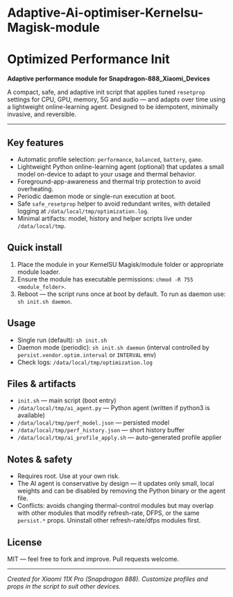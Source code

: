 # Adaptive-Ai-optimiser-Kernelsu-Magisk-module
# Optimized Performance Init

**Adaptive performance module for Snapdragon-888_Xiaomi_Devices**

A compact, safe, and adaptive init script that applies tuned `resetprop` settings for CPU, GPU, memory, 5G and audio — and adapts over time using a lightweight online-learning agent. Designed to be idempotent, minimally invasive, and reversible.

---

## Key features

* Automatic profile selection: `performance`, `balanced`, `battery`, `game`.
* Lightweight Python online-learning agent (optional) that updates a small model on-device to adapt to your usage and thermal behavior.
* Foreground-app-awareness and thermal trip protection to avoid overheating.
* Periodic daemon mode or single-run execution at boot.
* Safe `safe_resetprop` helper to avoid redundant writes, with detailed logging at `/data/local/tmp/optimization.log`.
* Minimal artifacts: model, history and helper scripts live under `/data/local/tmp`.

## Quick install

1. Place the module in your KernelSU Magisk/module folder or appropriate module loader.
2. Ensure the module has executable permissions: `chmod -R 755 <module_folder>`.
3. Reboot — the script runs once at boot by default. To run as daemon use: `sh init.sh daemon`.

## Usage

* Single run (default): `sh init.sh`
* Daemon mode (periodic): `sh init.sh daemon` (interval controlled by `persist.vendor.optim.interval` or `INTERVAL` env)
* Check logs: `/data/local/tmp/optimization.log`

## Files & artifacts

* `init.sh` — main script (boot entry)
* `/data/local/tmp/ai_agent.py` — Python agent (written if python3 is available)
* `/data/local/tmp/perf_model.json` — persisted model
* `/data/local/tmp/perf_history.json` — short history buffer
* `/data/local/tmp/ai_profile_apply.sh` — auto-generated profile applier

## Notes & safety

* Requires root. Use at your own risk.
* The AI agent is conservative by design — it updates only small, local weights and can be disabled by removing the Python binary or the agent file.
* Conflicts: avoids changing thermal-control modules but may overlap with other modules that modify refresh-rate, DFPS, or the same `persist.*` props. Uninstall other refresh-rate/dfps modules first.

## License

MIT — feel free to fork and improve. Pull requests welcome.

---

*Created for Xiaomi 11X Pro (Snapdragon 888). Customize profiles and props in the script to suit other devices.*

